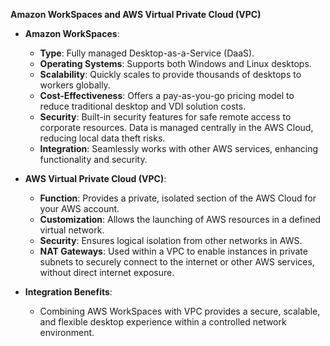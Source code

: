 
**Amazon WorkSpaces and AWS Virtual Private Cloud (VPC)**

- **Amazon WorkSpaces**:
  - **Type**: Fully managed Desktop-as-a-Service (DaaS).
  - **Operating Systems**: Supports both Windows and Linux desktops.
  - **Scalability**: Quickly scales to provide thousands of desktops to workers globally.
  - **Cost-Effectiveness**: Offers a pay-as-you-go pricing model to reduce traditional desktop and VDI solution costs.
  - **Security**: Built-in security features for safe remote access to corporate resources. Data is managed centrally in the AWS Cloud, reducing local data theft risks.
  - **Integration**: Seamlessly works with other AWS services, enhancing functionality and security.

- **AWS Virtual Private Cloud (VPC)**:
  - **Function**: Provides a private, isolated section of the AWS Cloud for your AWS account.
  - **Customization**: Allows the launching of AWS resources in a defined virtual network.
  - **Security**: Ensures logical isolation from other networks in AWS.
  - **NAT Gateways**: Used within a VPC to enable instances in private subnets to securely connect to the internet or other AWS services, without direct internet exposure.

- **Integration Benefits**:
  - Combining AWS WorkSpaces with VPC provides a secure, scalable, and flexible desktop experience within a controlled network environment.
